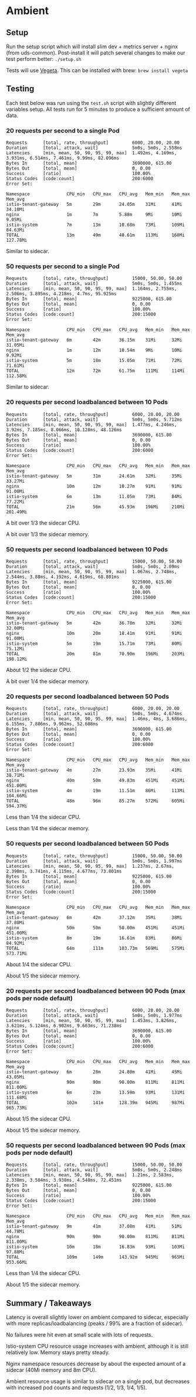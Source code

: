 # Ambient

## Setup

Run the setup script which will install slim dev + metrics server + nginx (from uds-common). Post-install it will patch several changes to make our test perform better: `./setup.sh`

Tests will use [Vegeta](https://github.com/tsenart/vegeta). This can be installed with brew: `brew install vegeta`

## Testing

Each test below was run using the `test.sh` script with slightly different variables setup. All tests run for 5 minutes to produce a sufficient amount of data.

### 20 requests per second to a single Pod

```
Requests      [total, rate, throughput]         6000, 20.00, 20.00
Duration      [total, attack, wait]             5m0s, 5m0s, 2.558ms
Latencies     [min, mean, 50, 90, 95, 99, max]  1.492ms, 4.169ms, 3.931ms, 6.514ms, 7.461ms, 9.99ms, 82.096ms
Bytes In      [total, mean]                     3690000, 615.00
Bytes Out     [total, mean]                     0, 0.00
Success       [ratio]                           100.00%
Status Codes  [code:count]                      200:6000  
Error Set:
```

```
Namespace              CPU_min   CPU_max   CPU_avg   Mem_min   Mem_max   Mem_avg
istio-tenant-gateway   5m        29m       24.05m    31Mi      41Mi      34.10Mi
nginx                  1m        7m        5.88m     9Mi       10Mi      9.05Mi
istio-system           7m        13m       10.68m    73Mi      109Mi     84.63Mi
TOTAL                  13m       49m       40.61m    113Mi     160Mi     127.78Mi
```

Similar to sidecar.

### 50 requests per second to a single Pod

```
Requests      [total, rate, throughput]         15000, 50.00, 50.00
Duration      [total, attack, wait]             5m0s, 5m0s, 1.455ms
Latencies     [min, mean, 50, 90, 95, 99, max]  1.164ms, 2.755ms, 2.506ms, 3.895ms, 4.218ms, 4.7ms, 95.925ms
Bytes In      [total, mean]                     9225000, 615.00
Bytes Out     [total, mean]                     0, 0.00
Success       [ratio]                           100.00%
Status Codes  [code:count]                      200:15000  
Error Set:
```

```
Namespace              CPU_min   CPU_max   CPU_avg   Mem_min   Mem_max   Mem_avg
istio-tenant-gateway   6m        42m       36.15m    31Mi      32Mi      31.05Mi
nginx                  1m        12m       10.54m    9Mi       10Mi      9.92Mi
istio-system           5m        18m       15.05m    71Mi      72Mi      71.61Mi
TOTAL                  12m       72m       61.75m    111Mi     114Mi     112.58Mi
```

Similar to sidecar.

### 20 requests per second loadbalanced between 10 Pods

```
Requests      [total, rate, throughput]         6000, 20.00, 20.00
Duration      [total, attack, wait]             5m0s, 5m0s, 5.712ms
Latencies     [min, mean, 50, 90, 95, 99, max]  1.477ms, 4.246ms, 3.92ms, 7.185ms, 8.066ms, 10.128ms, 48.126ms
Bytes In      [total, mean]                     3690000, 615.00
Bytes Out     [total, mean]                     0, 0.00
Success       [ratio]                           100.00%
Status Codes  [code:count]                      200:6000  
Error Set:
```

```
Namespace              CPU_min   CPU_max   CPU_avg   Mem_min   Mem_max   Mem_avg
istio-tenant-gateway   5m        31m       24.61m    32Mi      35Mi      33.27Mi
nginx                  10m       12m       10.27m    91Mi      91Mi      91.00Mi
istio-system           6m        13m       11.05m    73Mi      84Mi      77.22Mi
TOTAL                  21m       56m       45.93m    196Mi     210Mi     201.49Mi
```

A bit over 1/3 the sidecar CPU.

A bit over 1/3 the sidecar memory.

### 50 requests per second loadbalanced between 10 Pods

```
Requests      [total, rate, throughput]         15000, 50.00, 50.00
Duration      [total, attack, wait]             5m0s, 5m0s, 2.09ms
Latencies     [min, mean, 50, 90, 95, 99, max]  1.067ms, 2.748ms, 2.544ms, 3.88ms, 4.192ms, 4.619ms, 68.801ms
Bytes In      [total, mean]                     9225000, 615.00
Bytes Out     [total, mean]                     0, 0.00
Success       [ratio]                           100.00%
Status Codes  [code:count]                      200:15000  
Error Set:
```

```
Namespace              CPU_min   CPU_max   CPU_avg   Mem_min   Mem_max   Mem_avg
istio-tenant-gateway   5m        42m       36.78m    32Mi      32Mi      32.00Mi
nginx                  10m       20m       18.41m    91Mi      91Mi      91.00Mi
istio-system           5m        19m       15.71m    73Mi      80Mi      75.12Mi
TOTAL                  20m       81m       70.90m    196Mi     203Mi     198.12Mi
```

About 1/2 the sidecar CPU.

A bit over 1/4 the sidecar memory.

### 20 requests per second loadbalanced between 50 Pods

```
Requests      [total, rate, throughput]         6000, 20.00, 20.00
Duration      [total, attack, wait]             5m0s, 5m0s, 4.674ms
Latencies     [min, mean, 50, 90, 95, 99, max]  1.46ms, 4ms, 3.686ms, 6.155ms, 7.886ms, 9.962ms, 52.688ms
Bytes In      [total, mean]                     3690000, 615.00
Bytes Out     [total, mean]                     0, 0.00
Success       [ratio]                           100.00%
Status Codes  [code:count]                      200:6000  
Error Set:
```

```
Namespace              CPU_min   CPU_max   CPU_avg   Mem_min   Mem_max   Mem_avg
istio-tenant-gateway   4m        27m       23.93m    35Mi      41Mi      38.71Mi
nginx                  40m       50m       49.83m    451Mi     451Mi     451.00Mi
istio-system           4m        19m       11.51m    86Mi      113Mi     104.66Mi
TOTAL                  48m       96m       85.27m    572Mi     605Mi     594.37Mi
```

Less than 1/4 the sidecar CPU.

Less than 1/4 the sidecar memory.

### 50 requests per second loadbalanced between 50 Pods

```
Requests      [total, rate, throughput]         15000, 50.00, 50.00
Duration      [total, attack, wait]             5m0s, 5m0s, 1.997ms
Latencies     [min, mean, 50, 90, 95, 99, max]  1.237ms, 2.67ms, 2.398ms, 3.741ms, 4.115ms, 4.677ms, 73.801ms
Bytes In      [total, mean]                     9225000, 615.00
Bytes Out     [total, mean]                     0, 0.00
Success       [ratio]                           100.00%
Status Codes  [code:count]                      200:15000  
Error Set:
```

```
Namespace              CPU_min   CPU_max   CPU_avg   Mem_min   Mem_max   Mem_avg
istio-tenant-gateway   6m        42m       37.12m    35Mi      38Mi      37.80Mi
nginx                  50m       50m       50.00m    451Mi     451Mi     451.00Mi
istio-system           8m        19m       16.61m    83Mi      86Mi      84.92Mi
TOTAL                  64m       111m      103.73m   569Mi     575Mi     573.71Mi
```

About 1/4 the sidecar CPU.

About 1/5 the sidecar memory.

### 20 requests per second loadbalanced between 90 Pods (max pods per node default)

```
Requests      [total, rate, throughput]         6000, 20.00, 20.00
Duration      [total, attack, wait]             5m0s, 5m0s, 1.977ms
Latencies     [min, mean, 50, 90, 95, 99, max]  1.453ms, 3.826ms, 3.621ms, 5.124ms, 6.902ms, 9.663ms, 71.238ms
Bytes In      [total, mean]                     3690000, 615.00
Bytes Out     [total, mean]                     0, 0.00
Success       [ratio]                           100.00%
Status Codes  [code:count]                      200:6000  
Error Set:
```

```
Namespace              CPU_min   CPU_max   CPU_avg   Mem_min   Mem_max   Mem_avg
istio-tenant-gateway   6m        28m       24.80m    41Mi      45Mi      43.05Mi
nginx                  90m       90m       90.00m    811Mi     811Mi     811.00Mi
istio-system           6m        23m       13.59m    93Mi      131Mi     111.68Mi
TOTAL                  102m      141m      128.39m   945Mi     987Mi     965.73Mi
```

About 1/5 the sidecar CPU.

About 1/5 the sidecar memory.

### 50 requests per second loadbalanced between 90 Pods (max pods per node default)

```
Requests      [total, rate, throughput]         15000, 50.00, 50.00
Duration      [total, attack, wait]             5m0s, 5m0s, 2.248ms
Latencies     [min, mean, 50, 90, 95, 99, max]  1.21ms, 2.583ms, 2.338ms, 3.504ms, 3.938ms, 4.548ms, 72.451ms
Bytes In      [total, mean]                     9225000, 615.00
Bytes Out     [total, mean]                     0, 0.00
Success       [ratio]                           100.00%
Status Codes  [code:count]                      200:15000  
Error Set:
```

```
Namespace              CPU_min   CPU_max   CPU_avg   Mem_min   Mem_max   Mem_avg
istio-tenant-gateway   9m        41m       37.08m    41Mi      51Mi      44.78Mi
nginx                  90m       90m       90.00m    811Mi     811Mi     811.00Mi
istio-system           10m       18m       16.83m    93Mi      103Mi     97.88Mi
TOTAL                  109m      149m      143.92m   945Mi     965Mi     953.66Mi
```

Less than 1/4 the sidecar CPU.

About 1/5 the sidecar memory.

## Summary / Takeaways

Latency is overall slightly lower on ambient compared to sidecar, especially with more replicas/loadbalancing (peaks / 99% are a fraction of sidecar).

No failures were hit even at small scale with lots of requests.

Istio-system CPU resource usage increases with ambient, although it is still relatively low. Memory stays pretty steady.

Nginx namespace resources decrease by about the expected amount of a sidecar (40Mi memory and 8m CPU).

Ambient resource usage is similar to sidecar on a single pod, but decreases with increased pod counts and requests (1/2, 1/3, 1/4, 1/5).
